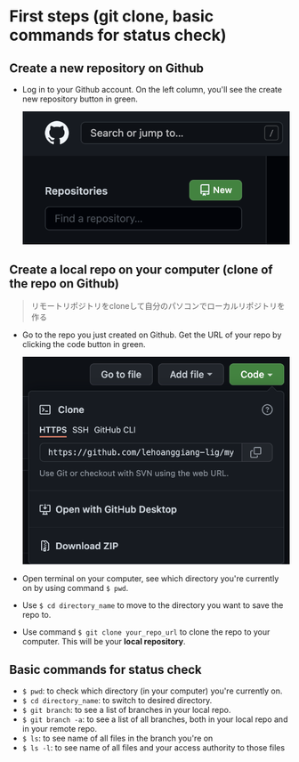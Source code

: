 # First steps (git clone, basic commands for status check)

## Create a new repository on Github
- Log in to your Github account. On the left column, you'll see the create new repository button in green.

  ![new-repo.png](images/new-repo.png)

## Create a local repo on your computer (clone of the repo on Github)
> リモートリポジトリをcloneして自分のパソコンでローカルリポジトリを作る
- Go to the repo you just created on Github. Get the URL of your repo by clicking the code button in green.

  ![repo-url.png](images/repo-url.png)
- Open terminal on your computer, see which directory you're currently on by using command ```$ pwd```.
- Use ```$ cd directory_name``` to move to the directory you want to save the repo to.
- Use command ```$ git clone your_repo_url``` to clone the repo to your computer. This will be your **local repository**.

## Basic commands for status check
- ```$ pwd```: to check which directory (in your computer) you're currently on.
- ```$ cd directory_name```: to switch to desired directory.
- ```$ git branch```: to see a list of branches in your local repo.
- ```$ git branch -a```: to see a list of all branches, both in your local repo and in your remote repo.
- ```$ ls```: to see name of all files in the branch you're on
- ```$ ls -l```: to see name of all files and your access authority to those files